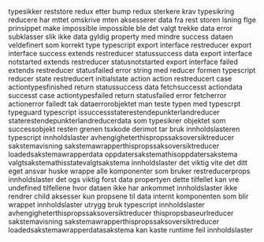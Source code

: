 typesikker reststore redux etter bump redux sterkere krav typesikring reducere har mttet omskrive mten aksesserer data fra rest storen lsning flge prinsippet make impossible impossible ble det valgt trekke data error subklasser slik ikke data gyldig property med mindre success dataen veldefinert som korrekt type typescript export interface restreducer export interface success extends restreducer statussuccess data export interface notstarted extends restreducer statusnotstarted export interface failed extends restreducer statusfailed error string med reducer formen typescript reducer state restreducert initialstate action action restreducert case actiontypesfinished return statussuccess data fetchsuccesst actiondata successt case actiontypesfailed return statusfailed error fetcherror actionerror failedt tak dataerrorobjektet man teste typen med typescrpt typeguard typescript issuccessstaterestendepunkterlandreducer staterestendepunkterlandreducerdata som typesikrer objektet som successobjekt resten grenen tsxkode derimot tar bruk innholdslasteren typescript innholdslaster avhengigheterthispropssaksoversiktreducer sakstemavisning sakstemawrapperthispropssaksoversiktreducer loadedsakstemawrapperdata oppdatersakstemathisoppdatersakstema valgtsakstemathisstatevalgtsakstema innholdslaster det viktig vite det ditt eget ansvar huske wrappe alle komponenter som bruker restreducerprops innholdslaster det ogs viktig forst data propertyen dette tilfellet kan vre undefined tilfellene hvor dataen ikke har ankommet innholdslaster ikke rendrer child aksesser kun propsene til data internt komponenten som blir wrappet innholdslaster utrygg bruk typescript innholdslaster avhengigheterthispropssaksoversiktreducer thispropsbaseurlreducer sakstemavisning sakstemawrapperthispropssaksoversiktreducer loadedsakstemawrapperdatasakstema kan kaste runtime feil innholdslaster